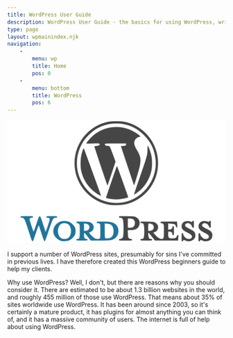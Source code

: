 ```yaml
---
title: WordPress User Guide
description: WordPress User Guide - the basics for using WordPress, written for a complete beginner.
type: page
layout: wpmainindex.njk
navigation: 
    -  
        menu: wp
        title: Home
        pos: 0
    -
        menu: bottom
        title: WordPress
        pos: 6
---
```

![WordPress logo.](/wordpress/images/wp-logo.png)

I support a number of WordPress sites, presumably for sins I've committed in previous lives. I have therefore created this WordPress beginners guide to help my clients.

Why use WordPress? Well, I don't, but there are reasons why you should consider it. There are estimated to be about 1.3 billion websites in the world, and roughly 455 million of those use WordPress. That means about 35% of sites worldwide use WordPress. It has been around since 2003, so it's certainly a mature product, it has plugins for almost anything you can think of, and it has a massive community of users. The internet is full of help about using WordPress.

